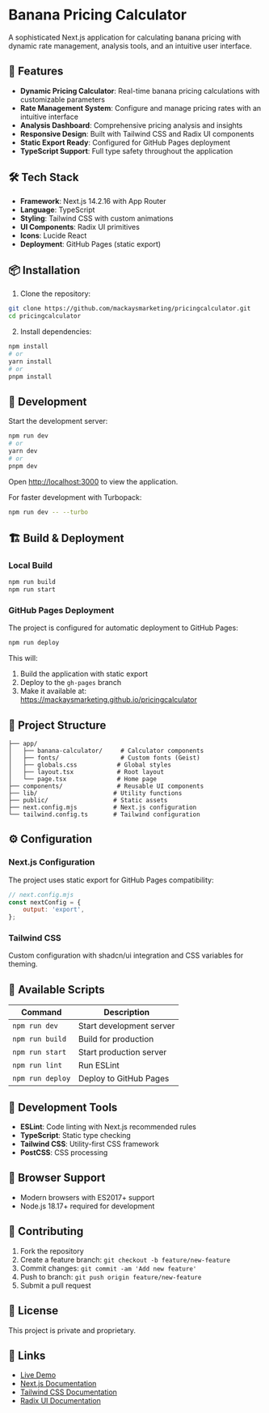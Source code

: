 # Banana Pricing Calculator

A sophisticated Next.js application for calculating banana pricing with dynamic rate management, analysis tools, and an intuitive user interface.

## 🚀 Features

- **Dynamic Pricing Calculator**: Real-time banana pricing calculations with customizable parameters
- **Rate Management System**: Configure and manage pricing rates with an intuitive interface
- **Analysis Dashboard**: Comprehensive pricing analysis and insights
- **Responsive Design**: Built with Tailwind CSS and Radix UI components
- **Static Export Ready**: Configured for GitHub Pages deployment
- **TypeScript Support**: Full type safety throughout the application

## 🛠️ Tech Stack

- **Framework**: Next.js 14.2.16 with App Router
- **Language**: TypeScript
- **Styling**: Tailwind CSS with custom animations
- **UI Components**: Radix UI primitives
- **Icons**: Lucide React
- **Deployment**: GitHub Pages (static export)

## 📦 Installation

1. Clone the repository:
```bash
git clone https://github.com/mackaysmarketing/pricingcalculator.git
cd pricingcalculator
```

2. Install dependencies:
```bash
npm install
# or
yarn install
# or
pnpm install
```

## 🚀 Development

Start the development server:

```bash
npm run dev
# or
yarn dev
# or
pnpm dev
```

Open [http://localhost:3000](http://localhost:3000) to view the application.

For faster development with Turbopack:
```bash
npm run dev -- --turbo
```

## 🏗️ Build & Deployment

### Local Build
```bash
npm run build
npm run start
```

### GitHub Pages Deployment
The project is configured for automatic deployment to GitHub Pages:

```bash
npm run deploy
```

This will:
1. Build the application with static export
2. Deploy to the `gh-pages` branch
3. Make it available at: https://mackaysmarketing.github.io/pricingcalculator

## 📁 Project Structure

```
├── app/
│   ├── banana-calculator/     # Calculator components
│   ├── fonts/                 # Custom fonts (Geist)
│   ├── globals.css           # Global styles
│   ├── layout.tsx            # Root layout
│   └── page.tsx              # Home page
├── components/               # Reusable UI components
├── lib/                     # Utility functions
├── public/                  # Static assets
├── next.config.mjs          # Next.js configuration
└── tailwind.config.ts       # Tailwind configuration
```

## ⚙️ Configuration

### Next.js Configuration
The project uses static export for GitHub Pages compatibility:

```javascript
// next.config.mjs
const nextConfig = {
    output: 'export',
};
```

### Tailwind CSS
Custom configuration with shadcn/ui integration and CSS variables for theming.

## 🧪 Available Scripts

| Command | Description |
|---------|-------------|
| `npm run dev` | Start development server |
| `npm run build` | Build for production |
| `npm run start` | Start production server |
| `npm run lint` | Run ESLint |
| `npm run deploy` | Deploy to GitHub Pages |

## 🔧 Development Tools

- **ESLint**: Code linting with Next.js recommended rules
- **TypeScript**: Static type checking
- **Tailwind CSS**: Utility-first CSS framework
- **PostCSS**: CSS processing

## 📱 Browser Support

- Modern browsers with ES2017+ support
- Node.js 18.17+ required for development

## 🤝 Contributing

1. Fork the repository
2. Create a feature branch: `git checkout -b feature/new-feature`
3. Commit changes: `git commit -am 'Add new feature'`
4. Push to branch: `git push origin feature/new-feature`
5. Submit a pull request

## 📄 License

This project is private and proprietary.

## 🔗 Links

- [Live Demo](https://mackaysmarketing.github.io/pricingcalculator)
- [Next.js Documentation](https://nextjs.org/docs)
- [Tailwind CSS Documentation](https://tailwindcss.com/docs)
- [Radix UI Documentation](https://www.radix-ui.com/docs)

